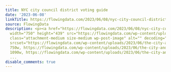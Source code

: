 ```yaml
---
title: NYC city council district voting guide
date: '2023-06-08'
linkTitle: https://flowingdata.com/2023/06/08/nyc-city-council-district-voting-guide/
source: FlowingData
description: <p><a href="https://flowingdata.com/2023/06/08/nyc-city-council-district-voting-guide/"><img
  width="750" height="439" src="https://flowingdata.com/wp-content/uploads/2023/06/the-city-and-ny1-voting-guide-750x439.png"
  class="attachment-medium size-medium wp-post-image" alt="" decoding="async" loading="lazy"
  srcset="https://flowingdata.com/wp-content/uploads/2023/06/the-city-and-ny1-voting-guide-750x439.png
  750w, https://flowingdata.com/wp-content/uploads/2023/06/the-city-and-ny1-voting-guide-1090x637.png
  1090w, https://flowingdata.com/wp-content/uploads/2023/06/the-city-and-ny1-voting-guide-210
  ...
disable_comments: true
---
```

<p><a href="https://flowingdata.com/2023/06/08/nyc-city-council-district-voting-guide/"><img width="750" height="439" src="https://flowingdata.com/wp-content/uploads/2023/06/the-city-and-ny1-voting-guide-750x439.png" class="attachment-medium size-medium wp-post-image" alt="" decoding="async" loading="lazy" srcset="https://flowingdata.com/wp-content/uploads/2023/06/the-city-and-ny1-voting-guide-750x439.png 750w, https://flowingdata.com/wp-content/uploads/2023/06/the-city-and-ny1-voting-guide-1090x637.png 1090w, https://flowingdata.com/wp-content/uploads/2023/06/the-city-and-ny1-voting-guide-210 ...